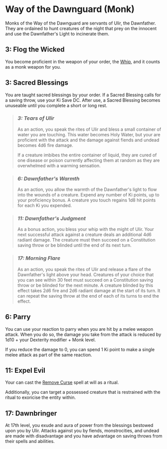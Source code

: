 # **Way of the Dawnguard** (Monk)
Monks of the Way of the Dawnguard are servants of Ulir, the Dawnfather. They are ordained to hunt creatures of the night that prey on the innocent and use the Dawnfather's Light to incinerate them.

## 3: Flog the Wicked
You become proficient in the weapon of your order, the [Whip](https://www.dndbeyond.com/equipment/whip), and it counts as a monk weapon for you.

## 3: Sacred Blessings
You are taught sacred blessings by your order. If a Sacred Blessing calls for a saving throw, use your Ki Save DC. After use, a Sacred Blessing becomes unuseable until you complete a short or long rest.

> ### *3: Tears of Ulir*
> As an action, you speak the rites of Ulir and bless a small container of water you are touching. This water becomes Holy Water, but your are proficient with the attack and the damage against fiends and undead becomes 4d6 fire damage.
>
> If a creature imbibes the entire container of liquid, they are cured of one disease or poison currently affecting them at random as they are overwhelmed with a warming sensation.

>### *6: Dawnfather's Warmth*
> As an action, you allow the warmth of the Dawnfather's light to flow into the wounds of a creature. Expend any number of Ki points, up to your proficiency bonus. A creature you touch regains 1d8 hit points for each Ki you expended.

>### *11: Dawnfather's Judgment*
> As a bonus action, you bless your whip with the might of Ulir. Your next successful attack against a creature deals an additional 4d6 radiant damage. The creature must then succeed on a Constitution saving throw or be blinded until the end of its next turn.
 
>### *17: Morning Flare*
> As an action, you speak the rites of Ulir and release a flare of the Dawnfather's light above your head. Creatures of your choice that you can see within 30 feet must succeed on a Constitution saving throw or be blinded for the next minute. A creature blinded by this effect takes 2d6 fire and 2d6 radiant damage at the start of its turn. It can repeat the saving throw at the end of each of its turns to end the effect.

## 6: Parry
You can use your reaction to parry when you are hit by a melee weapon attack. When you do so, the damage you take from the attack is reduced by 1d10 + your Dexterity modifier + Monk level.

If you reduce the damage to 0, you can spend 1 Ki point to make a single melee attack as part of the same reaction.

## 11: Expel Evil
Your can cast the [Remove Curse](https://www.dndbeyond.com/spells/remove-curse) spell at will as a ritual.

Additionally, you can target a possessed creature that is restrained with the ritual to exoricise the entity within.

## 17: Dawnbringer
At 17th level, you exude and aura of power from the blessings bestowed upon you by Ulir. Attacks against you by fiends, monstrocities, and undead are made with disadvantage and you have advantage on saving throws from their spells and abilities.